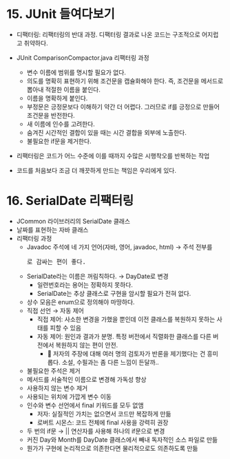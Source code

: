 # 15. JUnit 들여다보기

- 디팩터링: 리팩터링의 반대 과정. 디팩터링 결과로 나온 코드는 구조적으로 어지럽고 취약하다.
- JUnit ComparisonCompactor.java 리팩터링 과정
  - 변수 이름에 범위를 명시할 필요가 없다.
  - 의도를 명확히 표현하기 위해 조건문을 캡슐화해야 한다. 즉, 조건문을 메서드로 뽑아내 적절한 이름을 붙인다.
  - 이름을 명확하게 붙인다.
  - 부정문은 긍정문보다 이해하기 약간 더 어렵다. 그러므로 if를 긍정으로 만들어 조건문을 반전한다.
  - 새 이름에 인수를 고려한다.
  - 숨겨진 시간적인 결합이 있을 때는 시간 결합을 외부에 노출한다.
  - 불필요한 if문을 제거한다.
- 리팩터링은 코드가 어느 수준에 이를 때까지 수많은 시행착오를 반복하는 작업

- 코드를 처음보다 조금 더 깨끗하게 만드는 책임은 우리에게 있다.



# 16. SerialDate 리팩터링

- JCommon 라이브러리의 SerialDate 클래스
- 날짜를 표현하는 자바 클래스
- 리팩터링 과정
  - Javadoc 주석에 네 가지 언어(자바, 영어, javadoc, html) → 주석 전부를 <pre>로 감싸는 편이 좋다.
  - SerialDate라는 이름은 꺼림칙하다. → DayDate로 변경
    - 일련번호라는 용어는 정확하지 못하다.
    - SerialDate는 추상 클래스로 구현을 암시할 필요가 전혀 없다.
  - 상수 모음은 enum으로 정의해야 마땅하다.
  - 직접 선언 → 자동 제어
    - 직접 제어: 사소한 변경을 가했을 뿐인데 이전 클래스를 복원하지 못하는 사태를 피할 수 있음
    - 자동 제어: 원인과 결과가 분명. 특정 버전에서 직렬화한 클래스를 다른 버전에서 복원하지 않는 편이 안전.
      - :rabbit: 저자의 주장에 대해 여러 명의 검토자가 반론을 제기했다는 건 흥미롭다. 소설, 수필과는 좀 다른 느낌이 든달까..
  - 불필요한 주석은 제거
  - 메서드를 서술적인 이름으로 변경해 가독성 향상
  - 사용하지 않는 변수 제거
  - 사용되는 위치에 가깝게 변수 이동
  - 인수와 변수 선언에서 final 키워드를 모두 없앰
    - 저자: 실질적인 가치는 없으면서 코드만 복잡하게 만듦
    - 로버트 시몬스: 코드 전체에 final 사용을 강력히 권장
  - 두 번의 if문 → || 연산자를 사용해 하나의 if문으로 변경
  - 커진 Day와 Month를 DayDate 클래스에서 빼내 독자적인 소스 파일로 만듦
  - 뭔가가 구현에 논리적으로 의존한다면 물리적으로도 의존하도록 만듦

